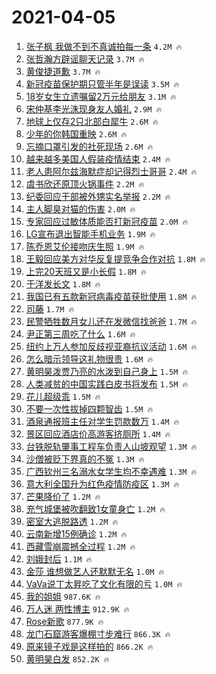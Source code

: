 # 2021-04-05

1. [张子枫 我做不到不真诚拍每一条](https://s.weibo.com/weibo?q=%E5%BC%A0%E5%AD%90%E6%9E%AB%20%E6%88%91%E5%81%9A%E4%B8%8D%E5%88%B0%E4%B8%8D%E7%9C%9F%E8%AF%9A%E6%8B%8D%E6%AF%8F%E4%B8%80%E6%9D%A1&Refer=top) `4.2M 🔥`
1. [张哲瀚方辟谣聊天记录](https://s.weibo.com/weibo?q=%23%E5%BC%A0%E5%93%B2%E7%80%9A%E6%96%B9%E8%BE%9F%E8%B0%A3%E8%81%8A%E5%A4%A9%E8%AE%B0%E5%BD%95%23&Refer=top) `3.7M 🔥`
1. [黄俊捷道歉](https://s.weibo.com/weibo?q=%E9%BB%84%E4%BF%8A%E6%8D%B7%E9%81%93%E6%AD%89&Refer=top) `3.7M 🔥`
1. [新冠疫苗保护期只管半年是误读](https://s.weibo.com/weibo?q=%23%E6%96%B0%E5%86%A0%E7%96%AB%E8%8B%97%E4%BF%9D%E6%8A%A4%E6%9C%9F%E5%8F%AA%E7%AE%A1%E5%8D%8A%E5%B9%B4%E6%98%AF%E8%AF%AF%E8%AF%BB%23&Refer=top) `3.5M 🔥`
1. [18岁女生立遗嘱留2万元给朋友](https://s.weibo.com/weibo?q=%2318%E5%B2%81%E5%A5%B3%E7%94%9F%E7%AB%8B%E9%81%97%E5%98%B1%E7%95%992%E4%B8%87%E5%85%83%E7%BB%99%E6%9C%8B%E5%8F%8B%23&Refer=top) `3.1M 🔥`
1. [宋仲基李光洙现身友人婚礼](https://s.weibo.com/weibo?q=%23%E5%AE%8B%E4%BB%B2%E5%9F%BA%E6%9D%8E%E5%85%89%E6%B4%99%E7%8E%B0%E8%BA%AB%E5%8F%8B%E4%BA%BA%E5%A9%9A%E7%A4%BC%23&Refer=top) `2.9M 🔥`
1. [地球上仅存2只北部白犀牛](https://s.weibo.com/weibo?q=%23%E5%9C%B0%E7%90%83%E4%B8%8A%E4%BB%85%E5%AD%982%E5%8F%AA%E5%8C%97%E9%83%A8%E7%99%BD%E7%8A%80%E7%89%9B%23&Refer=top) `2.6M 🔥`
1. [少年的你韩国重映](https://s.weibo.com/weibo?q=%23%E5%B0%91%E5%B9%B4%E7%9A%84%E4%BD%A0%E9%9F%A9%E5%9B%BD%E9%87%8D%E6%98%A0%23&Refer=top) `2.6M 🔥`
1. [忘摘口罩引发的社死现场](https://s.weibo.com/weibo?q=%23%E5%BF%98%E6%91%98%E5%8F%A3%E7%BD%A9%E5%BC%95%E5%8F%91%E7%9A%84%E7%A4%BE%E6%AD%BB%E7%8E%B0%E5%9C%BA%23&Refer=top) `2.6M 🔥`
1. [越来越多美国人假装疫情结束](https://s.weibo.com/weibo?q=%23%E8%B6%8A%E6%9D%A5%E8%B6%8A%E5%A4%9A%E7%BE%8E%E5%9B%BD%E4%BA%BA%E5%81%87%E8%A3%85%E7%96%AB%E6%83%85%E7%BB%93%E6%9D%9F%23&Refer=top) `2.4M 🔥`
1. [老人患阿尔兹海默症却记得烈士哥哥](https://s.weibo.com/weibo?q=%23%E8%80%81%E4%BA%BA%E6%82%A3%E9%98%BF%E5%B0%94%E5%85%B9%E6%B5%B7%E9%BB%98%E7%97%87%E5%8D%B4%E8%AE%B0%E5%BE%97%E7%83%88%E5%A3%AB%E5%93%A5%E5%93%A5%23&Refer=top) `2.4M 🔥`
1. [虞书欣还原顶火锅事件](https://s.weibo.com/weibo?q=%23%E8%99%9E%E4%B9%A6%E6%AC%A3%E8%BF%98%E5%8E%9F%E9%A1%B6%E7%81%AB%E9%94%85%E4%BA%8B%E4%BB%B6%23&Refer=top) `2.2M 🔥`
1. [纪委回应干部被外甥实名举报](https://s.weibo.com/weibo?q=%E7%BA%AA%E5%A7%94%E5%9B%9E%E5%BA%94%E5%B9%B2%E9%83%A8%E8%A2%AB%E5%A4%96%E7%94%A5%E5%AE%9E%E5%90%8D%E4%B8%BE%E6%8A%A5&Refer=top) `2.2M 🔥`
1. [主人脚臭对猫的伤害](https://s.weibo.com/weibo?q=%23%E4%B8%BB%E4%BA%BA%E8%84%9A%E8%87%AD%E5%AF%B9%E7%8C%AB%E7%9A%84%E4%BC%A4%E5%AE%B3%23&Refer=top) `2.0M 🔥`
1. [专家回应过敏体质能否打新冠疫苗](https://s.weibo.com/weibo?q=%23%E4%B8%93%E5%AE%B6%E5%9B%9E%E5%BA%94%E8%BF%87%E6%95%8F%E4%BD%93%E8%B4%A8%E8%83%BD%E5%90%A6%E6%89%93%E6%96%B0%E5%86%A0%E7%96%AB%E8%8B%97%23&Refer=top) `2.0M 🔥`
1. [LG宣布退出智能手机业务](https://s.weibo.com/weibo?q=LG%E5%AE%A3%E5%B8%83%E9%80%80%E5%87%BA%E6%99%BA%E8%83%BD%E6%89%8B%E6%9C%BA%E4%B8%9A%E5%8A%A1&Refer=top) `1.9M 🔥`
1. [陈乔恩艾伦接吻庆生照](https://s.weibo.com/weibo?q=%23%E9%99%88%E4%B9%94%E6%81%A9%E8%89%BE%E4%BC%A6%E6%8E%A5%E5%90%BB%E5%BA%86%E7%94%9F%E7%85%A7%23&Refer=top) `1.9M 🔥`
1. [王毅回应美方对华反复提竞争合作对抗](https://s.weibo.com/weibo?q=%23%E7%8E%8B%E6%AF%85%E5%9B%9E%E5%BA%94%E7%BE%8E%E6%96%B9%E5%AF%B9%E5%8D%8E%E5%8F%8D%E5%A4%8D%E6%8F%90%E7%AB%9E%E4%BA%89%E5%90%88%E4%BD%9C%E5%AF%B9%E6%8A%97%23&Refer=top) `1.8M 🔥`
1. [上完20天班又是小长假](https://s.weibo.com/weibo?q=%23%E4%B8%8A%E5%AE%8C20%E5%A4%A9%E7%8F%AD%E5%8F%88%E6%98%AF%E5%B0%8F%E9%95%BF%E5%81%87%23&Refer=top) `1.8M 🔥`
1. [于洋发长文](https://s.weibo.com/weibo?q=%23%E4%BA%8E%E6%B4%8B%E5%8F%91%E9%95%BF%E6%96%87%23&Refer=top) `1.8M 🔥`
1. [我国已有五款新冠病毒疫苗获批使用](https://s.weibo.com/weibo?q=%23%E6%88%91%E5%9B%BD%E5%B7%B2%E6%9C%89%E4%BA%94%E6%AC%BE%E6%96%B0%E5%86%A0%E7%97%85%E6%AF%92%E7%96%AB%E8%8B%97%E8%8E%B7%E6%89%B9%E4%BD%BF%E7%94%A8%23&Refer=top) `1.8M 🔥`
1. [司藤](https://s.weibo.com/weibo?q=%E5%8F%B8%E8%97%A4&Refer=top) `1.7M 🔥`
1. [民警牺牲数月女儿还在发微信找爸爸](https://s.weibo.com/weibo?q=%23%E6%B0%91%E8%AD%A6%E7%89%BA%E7%89%B2%E6%95%B0%E6%9C%88%E5%A5%B3%E5%84%BF%E8%BF%98%E5%9C%A8%E5%8F%91%E5%BE%AE%E4%BF%A1%E6%89%BE%E7%88%B8%E7%88%B8%23&Refer=top) `1.7M 🔥`
1. [尹正第三周吃了什么](https://s.weibo.com/weibo?q=%23%E5%B0%B9%E6%AD%A3%E7%AC%AC%E4%B8%89%E5%91%A8%E5%90%83%E4%BA%86%E4%BB%80%E4%B9%88%23&Refer=top) `1.6M 🔥`
1. [纽约上万人参加反歧视亚裔抗议活动](https://s.weibo.com/weibo?q=%E7%BA%BD%E7%BA%A6%E4%B8%8A%E4%B8%87%E4%BA%BA%E5%8F%82%E5%8A%A0%E5%8F%8D%E6%AD%A7%E8%A7%86%E4%BA%9A%E8%A3%94%E6%8A%97%E8%AE%AE%E6%B4%BB%E5%8A%A8&Refer=top) `1.6M 🔥`
1. [怎么暗示领导这礼物很贵](https://s.weibo.com/weibo?q=%23%E6%80%8E%E4%B9%88%E6%9A%97%E7%A4%BA%E9%A2%86%E5%AF%BC%E8%BF%99%E7%A4%BC%E7%89%A9%E5%BE%88%E8%B4%B5%23&Refer=top) `1.6M 🔥`
1. [黄明昊泼贾乃亮的水泼到自己身上](https://s.weibo.com/weibo?q=%E9%BB%84%E6%98%8E%E6%98%8A%E6%B3%BC%E8%B4%BE%E4%B9%83%E4%BA%AE%E7%9A%84%E6%B0%B4%E6%B3%BC%E5%88%B0%E8%87%AA%E5%B7%B1%E8%BA%AB%E4%B8%8A&Refer=top) `1.5M 🔥`
1. [人类减贫的中国实践白皮书将发布](https://s.weibo.com/weibo?q=%23%E4%BA%BA%E7%B1%BB%E5%87%8F%E8%B4%AB%E7%9A%84%E4%B8%AD%E5%9B%BD%E5%AE%9E%E8%B7%B5%E7%99%BD%E7%9A%AE%E4%B9%A6%E5%B0%86%E5%8F%91%E5%B8%83%23&Refer=top) `1.5M 🔥`
1. [花儿超级乖](https://s.weibo.com/weibo?q=%E8%8A%B1%E5%84%BF%E8%B6%85%E7%BA%A7%E4%B9%96&Refer=top) `1.5M 🔥`
1. [不要一次性拔掉四颗智齿](https://s.weibo.com/weibo?q=%23%E4%B8%8D%E8%A6%81%E4%B8%80%E6%AC%A1%E6%80%A7%E6%8B%94%E6%8E%89%E5%9B%9B%E9%A2%97%E6%99%BA%E9%BD%BF%23&Refer=top) `1.5M 🔥`
1. [酒泉通报班主任对学生罚款数万](https://s.weibo.com/weibo?q=%23%E9%85%92%E6%B3%89%E9%80%9A%E6%8A%A5%E7%8F%AD%E4%B8%BB%E4%BB%BB%E5%AF%B9%E5%AD%A6%E7%94%9F%E7%BD%9A%E6%AC%BE%E6%95%B0%E4%B8%87%23&Refer=top) `1.4M 🔥`
1. [景区回应酒店价高游客挤厕所](https://s.weibo.com/weibo?q=%23%E6%99%AF%E5%8C%BA%E5%9B%9E%E5%BA%94%E9%85%92%E5%BA%97%E4%BB%B7%E9%AB%98%E6%B8%B8%E5%AE%A2%E6%8C%A4%E5%8E%95%E6%89%80%23&Refer=top) `1.4M 🔥`
1. [台铁脱轨肇事工程车负责人山坡观望](https://s.weibo.com/weibo?q=%E5%8F%B0%E9%93%81%E8%84%B1%E8%BD%A8%E8%82%87%E4%BA%8B%E5%B7%A5%E7%A8%8B%E8%BD%A6%E8%B4%9F%E8%B4%A3%E4%BA%BA%E5%B1%B1%E5%9D%A1%E8%A7%82%E6%9C%9B&Refer=top) `1.3M 🔥`
1. [沙僧被贬下界真的不冤](https://s.weibo.com/weibo?q=%23%E6%B2%99%E5%83%A7%E8%A2%AB%E8%B4%AC%E4%B8%8B%E7%95%8C%E7%9C%9F%E7%9A%84%E4%B8%8D%E5%86%A4%23&Refer=top) `1.3M 🔥`
1. [广西钦州三名溺水女学生均不幸遇难](https://s.weibo.com/weibo?q=%23%E5%B9%BF%E8%A5%BF%E9%92%A6%E5%B7%9E%E4%B8%89%E5%90%8D%E6%BA%BA%E6%B0%B4%E5%A5%B3%E5%AD%A6%E7%94%9F%E5%9D%87%E4%B8%8D%E5%B9%B8%E9%81%87%E9%9A%BE%23&Refer=top) `1.3M 🔥`
1. [意大利全国升为红色疫情防疫区](https://s.weibo.com/weibo?q=%23%E6%84%8F%E5%A4%A7%E5%88%A9%E5%85%A8%E5%9B%BD%E5%8D%87%E4%B8%BA%E7%BA%A2%E8%89%B2%E7%96%AB%E6%83%85%E9%98%B2%E7%96%AB%E5%8C%BA%23&Refer=top) `1.3M 🔥`
1. [芒果降价了](https://s.weibo.com/weibo?q=%23%E8%8A%92%E6%9E%9C%E9%99%8D%E4%BB%B7%E4%BA%86%23&Refer=top) `1.2M 🔥`
1. [充气城堡被吹翻致1女童身亡](https://s.weibo.com/weibo?q=%E5%85%85%E6%B0%94%E5%9F%8E%E5%A0%A1%E8%A2%AB%E5%90%B9%E7%BF%BB%E8%87%B41%E5%A5%B3%E7%AB%A5%E8%BA%AB%E4%BA%A1&Refer=top) `1.2M 🔥`
1. [密室大逃脱路透](https://s.weibo.com/weibo?q=%E5%AF%86%E5%AE%A4%E5%A4%A7%E9%80%83%E8%84%B1%E8%B7%AF%E9%80%8F&Refer=top) `1.2M 🔥`
1. [云南新增15例确诊](https://s.weibo.com/weibo?q=%23%E4%BA%91%E5%8D%97%E6%96%B0%E5%A2%9E15%E4%BE%8B%E7%A1%AE%E8%AF%8A%23&Refer=top) `1.2M 🔥`
1. [西藏雪崩震撼全过程](https://s.weibo.com/weibo?q=%23%E8%A5%BF%E8%97%8F%E9%9B%AA%E5%B4%A9%E9%9C%87%E6%92%BC%E5%85%A8%E8%BF%87%E7%A8%8B%23&Refer=top) `1.2M 🔥`
1. [刘娥封后](https://s.weibo.com/weibo?q=%23%E5%88%98%E5%A8%A5%E5%B0%81%E5%90%8E%23&Refer=top) `1.1M 🔥`
1. [金莎 谁想做艺人还默默无名](https://s.weibo.com/weibo?q=%E9%87%91%E8%8E%8E%20%E8%B0%81%E6%83%B3%E5%81%9A%E8%89%BA%E4%BA%BA%E8%BF%98%E9%BB%98%E9%BB%98%E6%97%A0%E5%90%8D&Refer=top) `1.0M 🔥`
1. [VaVa说丁太昇吃了文化有限的亏](https://s.weibo.com/weibo?q=%23VaVa%E8%AF%B4%E4%B8%81%E5%A4%AA%E6%98%87%E5%90%83%E4%BA%86%E6%96%87%E5%8C%96%E6%9C%89%E9%99%90%E7%9A%84%E4%BA%8F%23&Refer=top) `1.0M 🔥`
1. [我的姐姐](https://s.weibo.com/weibo?q=%E6%88%91%E7%9A%84%E5%A7%90%E5%A7%90&Refer=top) `987.6K 🔥`
1. [万人迷 两性博主](https://s.weibo.com/weibo?q=%E4%B8%87%E4%BA%BA%E8%BF%B7%20%E4%B8%A4%E6%80%A7%E5%8D%9A%E4%B8%BB&Refer=top) `912.9K 🔥`
1. [Rose新歌](https://s.weibo.com/weibo?q=%23Rose%E6%96%B0%E6%AD%8C%23&Refer=top) `877.9K 🔥`
1. [龙门石窟游客爆棚寸步难行](https://s.weibo.com/weibo?q=%23%E9%BE%99%E9%97%A8%E7%9F%B3%E7%AA%9F%E6%B8%B8%E5%AE%A2%E7%88%86%E6%A3%9A%E5%AF%B8%E6%AD%A5%E9%9A%BE%E8%A1%8C%23&Refer=top) `866.3K 🔥`
1. [原来镜子戏是这样拍的](https://s.weibo.com/weibo?q=%23%E5%8E%9F%E6%9D%A5%E9%95%9C%E5%AD%90%E6%88%8F%E6%98%AF%E8%BF%99%E6%A0%B7%E6%8B%8D%E7%9A%84%23&Refer=top) `866.2K 🔥`
1. [黄明昊白发](https://s.weibo.com/weibo?q=%23%E9%BB%84%E6%98%8E%E6%98%8A%E7%99%BD%E5%8F%91%23&Refer=top) `852.2K 🔥`
